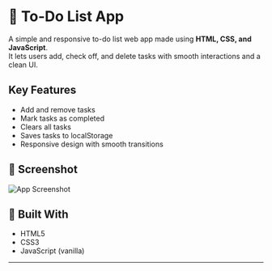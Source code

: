 # 📝 To-Do List App

A simple and responsive to-do list web app made using **HTML, CSS, and JavaScript**.  
It lets users add, check off, and delete tasks with smooth interactions and a clean UI.

## Key Features

- Add and remove tasks
- Mark tasks as completed
- Clears all tasks
- Saves tasks to localStorage
- Responsive design with smooth transitions

## 📸 Screenshot

![App Screenshot](screenshot.png)

## 🔧 Built With

- HTML5
- CSS3
- JavaScript (vanilla)
  
---
